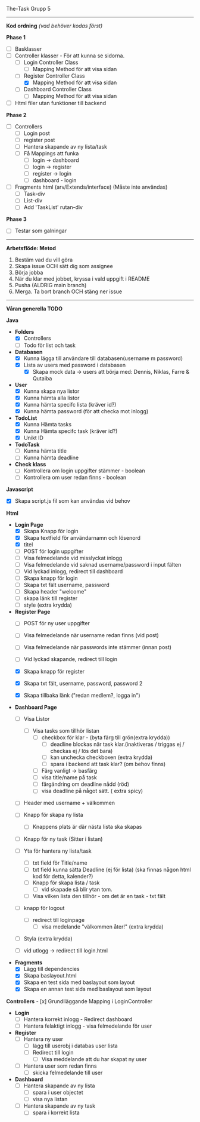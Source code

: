 The-Task Grupp 5


_______________________
**Kod ordning** *(vad behöver kodas först)*

**Phase 1**

- [ ] Basklasser
- [ ] Controller klasser - För att kunna se sidorna.
    - [ ] Login Controller Class
        - [ ] Mapping Method för att visa sidan
    - [ ] Register Controller Class
        - [x] Mapping Method för att visa sidan
    - [ ] Dashboard Controller Class
        - [ ] Mapping Method för att visa sidan
- [ ] Html filer utan funktioner till backend

**Phase 2**

- [ ] Controllers
    - [ ] Login post
    - [ ] register post
    - [ ] Hantera skapande av ny lista/task
    - [ ] Få Mappings att funka
        - [ ] login -> dashboard
        - [ ] login -> register
        - [ ] register -> login
        - [ ] dashboard - login
- [ ] Fragments html (arv/Extends/interface) (Måste inte användas)
    - [ ] Task-div
    - [ ] List-div
    - [ ] Add 'TaskList' rutan-div

**Phase 3**

- [ ] Testar som galningar

_______________________

**Arbetsflöde: Metod**

 1. Bestäm vad du vill göra
 2. Skapa issue OCH sätt dig som assignee
 3. Börja jobba
 4. När du klar med jobbet, kryssa i vald uppgift i README
 5. Pusha (ALDRIG main branch)
 6. Merga. Ta bort branch OCH stäng ner issue


_______________________

**Våran generella TODO**

**Java**

- **Folders**
    - [x] Controllers
    - [ ] Todo för list och task

- **Databasen**
    - [x] Kunna lägga till användare till databasen(username m password)
    - [x] Lista av users med password i databasen
        - [x] Skapa mock data -> users att börja med: Dennis, Niklas, Farre & Qutaiba

- **User**
    - [x] Kunna skapa nya listor
    - [x] Kunna hämta alla listor
    - [x] Kunna hämta specifc lista (kräver id?)
    - [x] Kunna hämta password (för att checka mot inlogg)

- **TodoList**
    - [x] Kunna Hämta tasks
    - [x] Kunna Hämta specifc task (kräver id?)
    - [x] Unikt ID

- **TodoTask**
    - [ ] Kunna hämta title
    - [ ] Kunna hämta deadline

- **Check klass**
    - [ ] Kontrollera om login uppgifter stämmer - boolean
    - [ ] Kontrollera om user redan finns - boolean

**Javascript**
- [x] Skapa script.js fil som kan användas vid behov

**Html**

- **Login Page**
    - [x] Skapa Knapp för login
    - [x] Skapa textfield för användarnamn och lösenord
    - [x] titel
    - [ ] POST för login uppgifter
    - [ ] Visa felmedelande vid misslyckat inlogg
    - [ ] Visa felmedelande vid saknad username/password i input fälten
    - [ ] Vid lyckad inlogg, redirect till dashboard
    - [ ] Skapa knapp för login
    - [ ] Skapa txt fält username, password
    - [ ] Skapa header "welcome"
    - [ ] skapa länk till register
    - [ ] style (extra krydda)

- **Register Page**
    - [ ] POST för ny user uppgifter
    - [ ] Visa felmedelande när username redan finns (vid post)
    - [ ] Visa felmedelande när passwords inte stämmer (innan post)
    - [ ] Vid lyckad skapande, redirect till login
    - [x] Skapa knapp för register
    - [x] Skapa txt fält, username, password, password 2
    - [x] Skapa tillbaka länk ("redan medlem?, logga in")


- **Dashboard Page**
    - [ ] Visa Listor
        - [ ] Visa tasks som tillhör listan
            - [ ] checkbox för klar - (byta färg till grön(extra krydda))
                - [ ] deadline blockas när task klar.(inaktiveras / triggas ej / checkas ej / lös det bara)
                - [ ] kan unchecka checkboxen (extra krydda)
                - [ ] spara i backend att task klar? (om behov finns)
            - [ ] Färg vanligt -> basfärg
            - [ ] visa title/name på task
            - [ ] färgändring om deadline nådd (röd)
            - [ ] visa deadline på något sätt. ( extra spicy)
    - [ ] Header med username + välkommen
    - [ ] Knapp för skapa ny lista
        - [ ] Knappens plats är där nästa lista ska skapas
    - [ ] Knapp för ny task (Sitter i listan)
    - [ ] Yta för hantera ny lista/task
        - [ ] txt field för Title/name
        - [ ] txt field kunna sätta Deadline (ej för lista) (ska finnas någon html kod för detta, kalender?)
        - [ ] Knapp för skapa lista / task
            - [ ] vid skapade så blir ytan tom.
        - [ ] Visa vilken lista den tillhör - om det är en task - txt fält
    - [ ] knapp för logout
        - [ ] redirect till loginpage
            - [ ] visa medelande "välkommen åter!" (extra krydda)
    - [ ] Styla (extra krydda)
    - [ ] vid utlogg -> redirect till login.html


- **Fragments**
    - [x] Lägg till dependencies
    - [x] Skapa baslayout.html
    - [x] Skapa en test sida med baslayout som layout
    - [x] Skapa en annan test sida med baslayout som layout

**Controllers**
    - [x] Grundlläggande Mapping i LoginController

- **Login**
    - [ ] Hantera korrekt inlogg - Redirect dashboard
    - [ ] Hantera felaktigt inlogg - visa felmedelande för user

- **Register**
    - [ ] Hantera ny user
        - [ ] lägg till userobj i databas user lista
        - [ ] Redirect till login
            - [ ] Visa meddelande att du har skapat ny user
    - [ ] Hantera user som redan finns
        - [ ] skicka felmedelande till user

- **Dashboard**
    - [ ] Hantera skapande av ny lista
        - [ ] spara i user objectet
        - [ ] visa nya listan
    - [ ] Hantera skapande av ny task
        - [ ] spara i korrekt lista